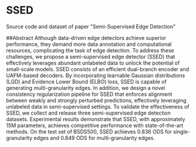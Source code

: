 # SSED

 Source code and dataset of paper "Semi-Supervised Edge Detection"

##Abstract
Although data-driven edge detectors achieve superior performance, they demand more data annotation and computational resources, complicating the task of edge detection. To address these challenges, we propose a semi-supervised edge detector (SSED) that effectively leverages abundant unlabeled data to unlock the potential of small-scale models. SSED consists of an efficient dual-branch encoder and UAFM-based decoders. By incorporating learnable Gaussian distributions (LGD) and Evidence Lower Bound (ELBO) loss, SSED is capable of generating multi-granularity edges. In addition, we design a novel consistency regularization pipeline for SSED that enforces alignment between weakly and strongly perturbed predictions, effectively leveraging unlabeled data in semi-supervised settings. To validate the effectiveness of SSED, we collect and release three semi-supervised edge detection datasets. Experimental results demonstrate that SSED, with approximately 15M parameters, achieves competitive performance with state-of-the-art methods. On the test set of BSDS500, SSED achieves 0.836 ODS for single-granularity edges and 0.849 ODS for multi-granularity edges.




